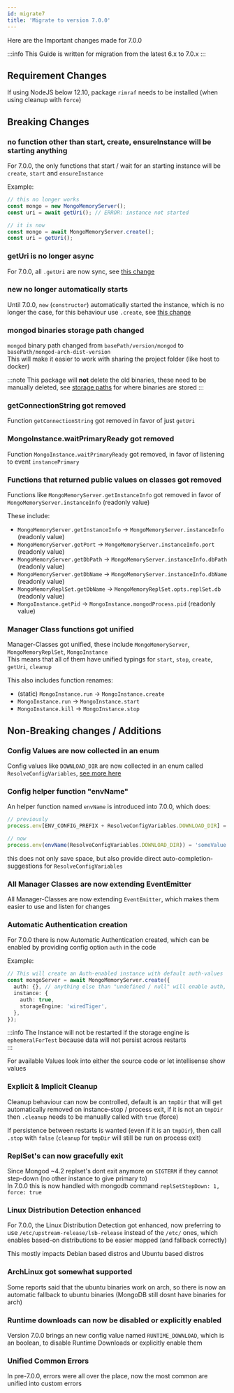 ```yaml
---
id: migrate7
title: 'Migrate to version 7.0.0'
---
```


Here are the Important changes made for 7.0.0

:::info
This Guide is written for migration from the latest 6.x to 7.0.x
:::

## Requirement Changes

If using NodeJS below 12.10, package `rimraf` needs to be installed (when using cleanup with `force`)

## Breaking Changes

### no function other than start, create, ensureInstance will be starting anything

For 7.0.0, the only functions that start / wait for an starting instance will be `create`, `start` and `ensureInstance`

Example:

```ts
// this no longer works
const mongo = new MongoMemoryServer();
const uri = await getUri(); // ERROR: instance not started

// it is now
const mongo = await MongoMemoryServer.create();
const uri = getUri();
```

### getUri is no longer async

For 7.0.0, all `.getUri` are now sync, see [this change](#no-function-other-than-start-create-ensureinstance-will-be-starting-anything)

### new no longer automatically starts

Until 7.0.0, `new` (`constructor`) automatically started the instance, which is no longer the case, for this behaviour use `.create`, see [this change](#no-function-other-than-start-create-ensureinstance-will-be-starting-anything)

### mongod binaries storage path changed

`mongod` binary path changed from `basePath/version/mongod` to `basePath/mongod-arch-dist-version`  
This will make it easier to work with sharing the project folder (like host to docker)

:::note
This package will **not** delete the old binaries, these need to be manually deleted, see [storage paths](../api/config-options.md#download_dir) for where binaries are stored
:::

### getConnectionString got removed

Function `getConnectionString` got removed in favor of just `getUri`

### MongoInstance.waitPrimaryReady got removed

Function `MongoInstance.waitPrimaryReady` got removed, in favor of listening to event `instancePrimary`

### Functions that returned public values on classes got removed

Functions like `MongoMemoryServer.getInstanceInfo` got removed in favor of `MongoMemoryServer.instanceInfo` (readonly value)

These include:

- `MongoMemoryServer.getInstanceInfo` -> `MongoMemoryServer.instanceInfo` (readonly value)
- `MongoMemoryServer.getPort` -> `MongoMemoryServer.instanceInfo.port` (readonly value)
- `MongoMemoryServer.getDbPath` -> `MongoMemoryServer.instanceInfo.dbPath` (readonly value)
- `MongoMemoryServer.getDbName` -> `MongoMemoryServer.instanceInfo.dbName` (readonly value)
- `MongoMemoryReplSet.getDbName` -> `MongoMemoryReplSet.opts.replSet.db` (readonly value)
- `MongoInstance.getPid` -> `MongoInstance.mongodProcess.pid` (readonly value)

### Manager Class functions got unified

Manager-Classes got unified, these include `MongoMemoryServer`, `MongoMemoryReplSet`, `MongoInstance`  
This means that all of them have unified typings for `start`, `stop`, `create`, `getUri`, `cleanup`

This also includes function renames:

- (static) `MongoInstance.run` -> `MongoInstance.create`
- `MongoInstance.run` -> `MongoInstance.start`
- `MongoInstance.kill` -> `MongoInstance.stop`

## Non-Breaking changes / Additions

### Config Values are now collected in an enum

Config values like `DOWNLOAD_DIR` are now collected in an enum called `ResolveConfigVariables`, [see more here](../api/config-options.md)

### Config helper function "envName"

An helper function named `envName` is introduced into 7.0.0, which does:

```ts
// previously
process.env[ENV_CONFIG_PREFIX + ResolveConfigVariables.DOWNLOAD_DIR] = 'someValue';

// now
process.env(envName(ResolveConfigVariables.DOWNLOAD_DIR)) = 'someValue';
```

this does not only save space, but also provide direct auto-completion-suggestions for `ResolveConfigVariables`

### All Manager Classes are now extending EventEmitter

All Manager-Classes are now extending `EventEmitter`, which makes them easier to use and listen for changes

### Automatic Authentication creation

For 7.0.0 there is now Automatic Authentication created, which can be enabled by providing config option `auth` in the code

Example:

```ts
// This will create an Auth-enabled instance with default auth-values
const mongoServer = await MongoMemoryServer.create({
  auth: {}, // anything else than "undefined / null" will enable auth, can be explicitly disabled with "auth: { disable: true }"
  instance: {
    auth: true,
    storageEngine: 'wiredTiger',
  },
});
```

:::info
The Instance will not be restarted if the storage engine is `ephemeralForTest` because data will not persist across restarts<br/>
:::

For available Values look into either the source code or let intellisense show values

### Explicit & Implicit Cleanup

Cleanup behaviour can now be controlled, default is an `tmpDir` that will get automatically removed on instance-stop / process exit, if it is not an `tmpDir` then `.cleanup` needs to be manually called with `true` (force)  

If persistence between restarts is wanted (even if it is an `tmpDir`), then call `.stop` with `false` (`cleanup` for `tmpDir` will still be run on process exit)

### ReplSet's can now gracefully exit

Since Mongod ~4.2 replset's dont exit anymore on `SIGTERM` if they cannot step-down (no other instance to give primary to)  
In 7.0.0 this is now handled with mongodb command `replSetStepDown: 1, force: true`

### Linux Distribution Detection enhanced

For 7.0.0, the Linux Distribution Detection got enhanced, now preferring to use `/etc/upstream-release/lsb-release` instead of the `/etc/` ones, which enables based-on distributions to be easier mapped (and fallback correctly)

This mostly impacts Debian based distros and Ubuntu based distros

### ArchLinux got somewhat supported

Some reports said that the ubuntu binaries work on arch, so there is now an automatic fallback to ubuntu binaries (MongoDB still dosnt have binaries for arch)

### Runtime downloads can now be disabled or explicitly enabled

Version 7.0.0 brings an new config value named `RUNTIME_DOWNLOAD`, which is an boolean, to disable Runtime Downloads or explicitly enable them

### Unified Common Errors

In pre-7.0.0, errors were all over the place, now the most common are unified into custom errors
